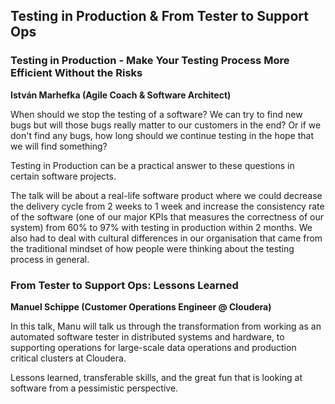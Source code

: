## Testing in Production & From Tester to Support Ops

### Testing in Production - Make Your Testing Process More Efficient Without the Risks
__István Marhefka (Agile Coach & Software Architect)__

When should we stop the testing of a software? We can try to find new bugs but will those bugs really matter to our customers in the end? Or if we don't find any bugs, how long should we continue testing in the hope that we will find something?

Testing in Production can be a practical answer to these questions in certain software projects.

The talk will be about a real-life software product where we could decrease the delivery cycle from 2 weeks to 1 week and increase the consistency rate of the software (one of our major KPIs that measures the correctness of our system) from 60% to 97% with testing in production within 2 months. We also had to deal with cultural differences in our organisation that came from the traditional mindset of how people were thinking about the testing process in general.

### From Tester to Support Ops: Lessons Learned
__Manuel Schippe (Customer Operations Engineer @ Cloudera)__

In this talk, Manu will talk us through the transformation from working as an automated software tester in distributed systems and hardware, to supporting operations for large-scale data operations and production critical clusters at Cloudera.

Lessons learned, transferable skills, and the great fun that is looking at software from a pessimistic perspective.
